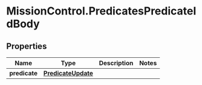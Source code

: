 # MissionControl.PredicatesPredicateIdBody

## Properties
Name | Type | Description | Notes
------------ | ------------- | ------------- | -------------
**predicate** | [**PredicateUpdate**](PredicateUpdate.md) |  | 
